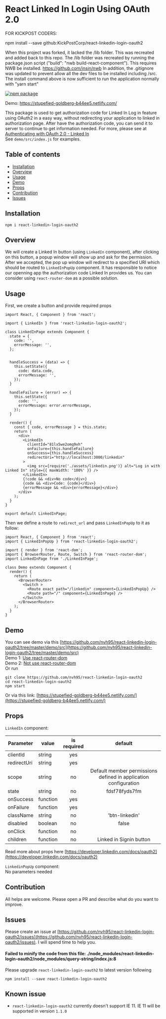 # React Linked In Login Using OAuth 2.0


FOR KICKPOST CODERS:

npm install --save github:KickPostCorp/react-linkedin-login-oauth2

When this project was forked, it lacked the /lib folder. This was recreated and added back to this repo. The /lib folder was recreated by running the package.json script ("build": "nwb build-react-component"). This requires NWB be installed. https://github.com/insin/nwb
In addition, the .gitignore was updated to prevent allow all the dev files to be installed including /src. The install command above is now sufficient to run the application normally with "yarn start"



[![npm package][npm-badge]][npm]



[npm-badge]: https://img.shields.io/npm/v/react-linkedin-login-oauth2.png
[npm]: https://www.npmjs.org/package/react-linkedin-login-oauth2


Demo: https://stupefied-goldberg-b44ee5.netlify.com/

This package is used to get authorization code for Linked In Log in feature using OAuth2 in a easy way, without redirecting your application to linked in authorization page. After have the authorization code, you can send it to server to continue to get information needed. For more, please see at [Authenticating with OAuth 2.0 - Linked In](https://developer.linkedin.com/docs/oauth2)  
See `demo/src/index.js` for examples.  

## Table of contents
- [Installation](#installation)
- [Overview](#overview)
- [Usage](#usage)
- [Demo](#demo)
- [Props](#props)
- [Contribution](#contribution)
- [Issues](#issues)


## Installation
```
npm i react-linkedin-login-oauth2
```

## Overview
We will create a Linked In button (using `LinkedIn` component), after clicking on this button, a popup window will show up and ask for the permission. After we accepted, the pop up window will redirect to a specified URI which should be routed to `LinkedInPopUp` component. It has responsible to notice our openning app the authorization code Linked In provides us. You can consider using `react-router-dom` as a possible solution.  

## Usage
First, we create a button and provide required props
```
import React, { Component } from 'react';

import { LinkedIn } from 'react-linkedin-login-oauth2';

class LinkedInPage extends Component {
  state = {
    code: '',
    errorMessage: '',
  };


  handleSuccess = (data) => {
    this.setState({
      code: data.code,
      errorMessage: '',
    });
  }

  handleFailure = (error) => {
    this.setState({
      code: '',
      errorMessage: error.errorMessage,
    });
  }
  
  render() {
    const { code, errorMessage } = this.state;
    return (
      <div>
        <LinkedIn
          clientId="81lx5we2omq9xh"
          onFailure={this.handleFailure}
          onSuccess={this.handleSuccess}
          redirectUri="http://localhost:3000/linkedin"
        >
          <img src={require('./assets/linkedin.png')} alt="Log in with Linked In" style={{ maxWidth: '100%' }} />
        </LinkedIn>
        {!code && <div>No code</div>}
        {code && <div>Code: {code}</div>}
        {errorMessage && <div>{errorMessage}</div>}
      </div>
    );
  }
}

export default LinkedInPage;
```
Then we define a route to `redirect_url` and pass `LinkedInPopUp` to it as follow:
```
import React, { Component } from 'react';
import { LinkedInPopUp } from 'react-linkedin-login-oauth2';

import { render } from 'react-dom';
import { BrowserRouter, Route, Switch } from 'react-router-dom';
import LinkedInPage from './LinkedInPage';

class Demo extends Component {
  render() {
    return (
      <BrowserRouter>
        <Switch >
          <Route exact path="/linkedin" component={LinkedInPopUp} />
          <Route path="/" component={LinkedInPage} />
        </Switch>
      </BrowserRouter>
    );
  }
}
```

## Demo
You can see demo via this [https://github.com/nvh95/react-linkedin-login-oauth2/tree/master/demo/src](https://github.com/nvh95/react-linkedin-login-oauth2/tree/master/demo/src)  
Demo 1: [Use react-router-dom](https://github.com/nvh95/react-linkedin-login-oauth2/blob/master/demo/src/index.js)  
Demo 2: [Not use react-router-dom](https://github.com/nvh95/react-linkedin-login-oauth2/blob/master/demo/src/index1.js)  
Or run 
```
git clone https://github.com/nvh95/react-linkedin-login-oauth2
cd react-linkedin-login-oauth2
npm start
```
Or via this link:
[https://stupefied-goldberg-b44ee5.netlify.com/](https://stupefied-goldberg-b44ee5.netlify.com/)
## Props
`LinkedIn` component:  

| Parameter   | value    | is required |         default         |
|-------------|----------|:-----------:|:-----------------------:|
| clientId    | string   |     yes     |                         |
| redirectUri | string   |     yes     |                         |
| scope       | string   |      no     |Default member permissions defined in application configuration|
| state       | string   |      no     |      fdsf78fyds7fm      |
| onSuccess   | function |     yes     |                         |
| onFailure   | function |     yes     |                         |
| className   | string   |      no     |      'btn-linkedin'     |
| disabled    | boolean  |      no     |          false          |
| onClick     | function |      no     |                         |
| children    | function |      no     | Linked in Signin button |

Read more about props here [https://developer.linkedin.com/docs/oauth2](https://developer.linkedin.com/docs/oauth2)

`LinkedinPopUp` component:  
No parameters needed  

## Contribution  
All helps are welcome. Please open a PR and describe what do you want to improve. 

## Issues  
Please create an issue at [https://github.com/nvh95/react-linkedin-login-oauth2/issues](https://github.com/nvh95/react-linkedin-login-oauth2/issues). I will spend time to help you.
#### Failed to minify the code from this file: ./node_modules/react-linkedin-login-oauth2/node_modules/query-string/index.js:8
Please upgrade `react-linkedin-login-oauth2` to latest version following
```
npm install --save react-linkedin-login-oauth2
```
## Known issue
- `react-linkedin-login-oauth2` currently doesn't support IE 11. IE 11 will be supported in version `1.1.0`
